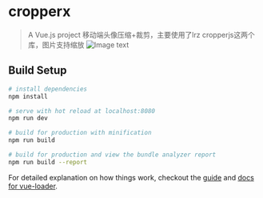 # cropperx

> A Vue.js project 移动端头像压缩+裁剪，主要使用了lrz cropperjs这两个库，图片支持缩放
> ![Image text](https://raw.githubusercontent.com/winglau14/cropperHeaderImage/master/cropper/static/1.gif)
## Build Setup

``` bash
# install dependencies
npm install

# serve with hot reload at localhost:8080
npm run dev

# build for production with minification
npm run build

# build for production and view the bundle analyzer report
npm run build --report
```

For detailed explanation on how things work, checkout the [guide](http://vuejs-templates.github.io/webpack/) and [docs for vue-loader](http://vuejs.github.io/vue-loader).
